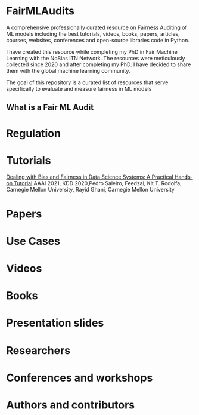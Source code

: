 # FairMLAudits

A comprehensive professionally curated resource on Fairness Auditing of ML models including the best tutorials, videos, books, papers, articles, courses, websites, conferences and open-source libraries code in Python.

I have created this resource while completing my PhD in Fair Machine Learning with the NoBias ITN Network. The resources were meticulously collected since 2020 and after completing my PhD. I have decided to share them with the global machine learning community.

The goal of this repository is a curated list of resources that serve specifically to evaluate and measure fairness in ML models

## What is a Fair ML Audit

# Regulation
# Tutorials
[Dealing with Bias and Fairness in Data Science Systems: A Practical Hands-on Tutorial]([https://link-url-here.org](https://www.youtube.com/watch?v=N67pE1AF5cM&ab_channel=DataScienceforSocialGood)) AAAI 2021, KDD 2020,Pedro Saleiro, Feedzai, Kit T. Rodolfa, Carnegie Mellon University, Rayid Ghani, Carnegie Mellon University

# Papers
# Use Cases
# Videos
# Books
# Presentation slides
# Researchers
# Conferences and workshops
# Authors and contributors
